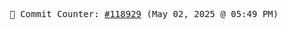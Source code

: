 <p align="center">
    <samp>
        📮 Commit Counter: <a href="https://github.com/Javascript-void0/Javascript-void0/commits/main">#118929</a> (May 02, 2025 @ 05:49 PM)
    </samp>
</p>